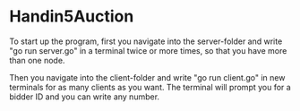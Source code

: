# Handin5Auction
To start up the program, first you navigate into the server-folder and write "go run server.go" in a terminal twice or more times, so that you have more than one node.

Then you navigate into the client-folder and write "go run client.go" in new terminals for as many clients as you want. The terminal will prompt you for a bidder ID and you can write any number.
